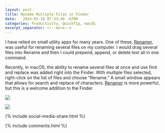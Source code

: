 ```yaml
---
layout: post
title: Rename Multiple Files in Finder
date:   2024-03-18 07:33:46 -0700
categories: Productivity, QuickTip, macOS
excerpt_separator: <!--more-->
---
```


I have relied on small utility apps for many years. One of these, [Renamer](https://renamer.com), was useful for renaming several files on my computer. I would drag several files into Rename and then I could prepend, append, or delete text all in one command. <!--more-->

Recently, in macOS, the ability to rename several files at once and use find and replace was added right into the Finder. With multiple files selected, right-click on the list of files and choose "Rename." A small window appears that allows for search and replace of characters. [Renamer]([](https://renamer.com)) is more powerful, but this is a welcome addition to the Finder. 

![][image-1]

![][image-2]

[image-1]: /assets/Finder_Rename.png
[image-2]: /assets/Rename_Window.png

{% include social-media-share.html %}

{% include comments.html %}